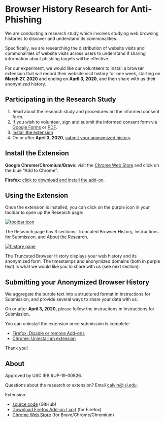 # Browser History Research for Anti-Phishing

We are conducting a research study which involves studying web browsing
histories to discover and understand its commonalities.

Specifically, we are researching the distribution of website visits and
commonalities of website visits across users to understand if sharing
information about phishing targets will be effective.

For our experiment, we would like our volunteers to install a browser
extension that will record their website visit history for one week,
starting on **March 27, 2020** and ending on **April 3, 2020**, and then
share with us their anonymized history.

## Participating in the Research Study

1. Read about the research study and procedures on the informed consent form.
2. If you wish to volunteer, sign and submit the informed consent form
   via [Google Forms][consent-google] or [PDF][consent-pdf].
3. [Install the extension](#install-the-extension)
4. On or after **April 3, 2020**, [submit your anonymized history](#instructions-for-submission).

## Install the Extension

**Google Chrome/Chromium/Brave**: visit the [Chrome Web Store][chrome]
and click on the blue "Add to Chrome".

**Firefox**: [click to download and install the add-on][ff].

## Using the Extension

Once the extension is installed, you can click on the purple icon in your
toolbar to open up the Research page:

[![toolbar icon](img/browser-extension-icon.png?raw=true)](img/browser-extension-icon.png)

The Research page has 3 sections: Truncated Browser History,
Instructions for Submission, and About the Research.

[![history page](img/browser-extension-history-th.png?raw=true)](img/browser-extension-history.png)

The Truncated Browser History displays your web history and its
anonymized form. The timestamps and anonymized domains (both in purple
text) is what we would like you to share with us (see next section).

## Submitting your Anonymized Browser History

We aggregate the purple text into a structured format in Instructions
for Submission, and provide several ways to share your data with us.

On or after **April 3, 2020**, please follow the instructions in
Instructions for Submission.

You can uninstall the extension once submission is complete:
* [Firefox: Disable or remove Add-ons](https://support.mozilla.org/en-US/kb/disable-or-remove-add-ons)
* [Chrome: Uninstall an extension](https://support.google.com/chrome_webstore/answer/2664769#uninstall-extension)

Thank you!

## About

Approved by USC IRB #UP-19-00826.

Questions about the research or extension? Email <calvin@isi.edu>.

Extension:
* [source code](https://github.com/cardi/browser-history-research) (GitHub)
* [Download Firefox Add-on (.xpi)][ff] (for Firefox)
* [Chrome Web Store][chrome] (for Brave/Chrome/Chromium)

[consent-google]: https://docs.google.com/forms/d/e/1FAIpQLSd_xC9gvEkuYOkNBoOdrcbwqtnMSMNA5Z8BCqOrNupVmCqO8g/viewform
[consent-pdf]: informed_consent_form.pdf
[chrome]: https://chrome.google.com/webstore/detail/uscisi-browser-history-re/ggnkccpdmkoophjblaokdncbdlmjbdng
[ff]: https://github.com/cardi/browser-history-research/releases/download/v1.0.2/browser-history-research-1.0.2-fx.xpi

